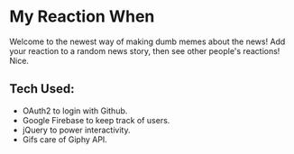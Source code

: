 # My Reaction When

Welcome to the newest way of making dumb memes about the news! Add your reaction to a random news story, then see other people's reactions! Nice.

## Tech Used:
- OAuth2 to login with Github.
- Google Firebase to keep track of users.
- jQuery to power interactivity. 
- Gifs care of Giphy API.
